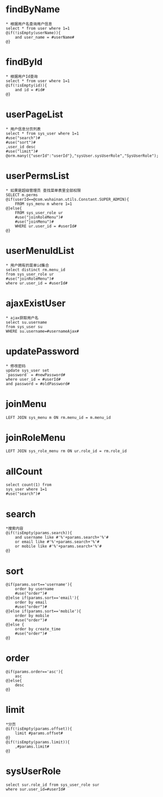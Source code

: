 findByName
===
    * 根据用户名查询用户信息
    select * from user where 1=1
    @if(!isEmpty(userName)){
        and user_name = #userName#
    @}
findById
===
    * 根据用户Id查询
    select * from user where 1=1
    @if(!isEmpty(id)){
        and id = #id#
    @}
userPageList
===
    * 用户信息分页列表
    select * from sys_user where 1=1
    #use("search")#
    #use("sort")#
    ,user_id desc
    #use("limit")#
    @orm.many({"userId":"userId"},"sysUser.sysUserRole","SysUserRole");
userPermsList
===
    * 如果是超级管理员 查找菜单表里全部权限
   	SELECT m.perms 
   	@if(userId==@com.wuhainan.utils.Constant.SUPER_ADMIN){
   	    FROM sys_menu m where 1=1
    @}else{
        FROM sys_user_role ur
        #use("joinRoleMenu")#
        #use("joinMenu")#
        WHERE ur.user_id = #userId#
    @}
userMenuIdList
===
    * 用户拥有的菜单id集合
    select distinct rm.menu_id 
    from sys_user_role ur 			
    #use("joinRoleMenu")#
    where ur.user_id = #userId#

ajaxExistUser
===
    * ajax获取用户名
    select su.username  
    from sys_user su 
    WHERE su.username=#usernameAjax#
updatePassword
===
    * 修改密码
    update sys_user set 
    `password` = #newPassword#
    where user_id = #userId# 
    and password = #oldPassword#
joinMenu
===
    LEFT JOIN sys_menu m ON rm.menu_id = m.menu_id
joinRoleMenu
===
    LEFT JOIN sys_role_menu rm ON ur.role_id = rm.role_id
allCount
===
    select count(1) from
    sys_user where 1=1
    #use("search")#        
search
===
    *搜索内容
    @if(!isEmpty(params.search)){
        and username like #'%'+params.search+'%'#
        or email like #'%'+params.search+'%'#
        or mobile like #'%'+params.search+'%'#
    @} 
sort
===
    @if(params.sort=='username'){
        order by username
        #use("order")#
    @}else if(params.sort=='email'){
        order by email
        #use("order")#
    @}else if(params.sort=='mobile'){
        order by mobile
        #use("order")#
    @}else {
        order by create_time
        #use("order")#
    @}
order
===
    @if(params.order=='asc'){
        asc
    @}else{
        desc
    @}           
limit
===
    *分页
    @if(!isEmpty(params.offset)){
        limit #params.offset#   
    @}
    @if(!isEmpty(params.limit)){
        ,#params.limit#
    @}    
    
sysUserRole
===
    select sur.role_id from sys_user_role sur
    where sur.user_id=#userId#